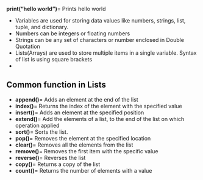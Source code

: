 **print(“hello world”)**= Prints hello world

* Variables are used for storing data values like numbers, strings, list, tuple, and dictionary.
* Numbers can be integers or floating numbers
* Strings can be any set of characters or number enclosed in Double Quotation
* Lists(Arrays) are used to store multiple items in a single variable. Syntax of list is using square brackets 
* 
## Common function in Lists

* **append()**= Adds an element at the end of the list
* **index()**= Returns the index of the  element with the specified value
* **insert()**= Adds an element at the specified position
* **extend()**= Add the elements of a list, to the end of the list on which operation applied
* **sort()**= Sorts the list.
* **pop()**= Removes the element at the specified location
* **clear()**= Removes all the elements from the list
* **remove()**= Removes the first item with the specific value
* **reverse()**= Reverses the list
* **copy()**= Returns a copy of the list
* **count()**= Returns the number of elements with a value
